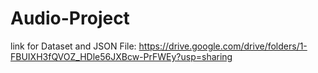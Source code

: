 # Audio-Project

link for Dataset and JSON File: https://drive.google.com/drive/folders/1-FBUIXH3fQVOZ_HDle56JXBcw-PrFWEy?usp=sharing
